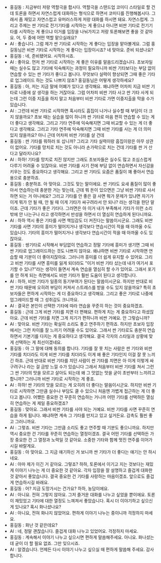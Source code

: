 - 홍길동 : 지금부터 저랑 역할극을 합시다.
역할극을 스탠드업 코미디 스타일로 할 건데
토론을 하면서 자연스럽게 대화하는 형식으로 하면서
코미디를 진행해봅시다.
그래서 좀 재밌고 자연스럽고 유머러스하게 저랑 대화를 하시면 돼요.
자연스럽게.
그리고 주제는 싼 기타로 전기기타를 시작하는 게 좋으냐
아니면 비싼 기타로 전기기타를 시작하는 게 좋으냐
이거를 입장을 나눠가지고
저랑 토론해보면 좋을 것 같아요.
어, 두 중에 어떤 역할 맡으실래요?
- AI : 좋습니다. 그럼 제가 싼 기타로 시작하는 게 좋다는 입장을 맡아볼게요. 그럼 홍길동님은 비싼 기타로 시작하는 게 좋다는 입장이시죠? 네 맞아요. 준비 되셨나요?
- 홍길동 : 네, 준비됐어요. 시작하시죠.
- AI : 좋아요. 먼저 싼 기타로 시작하는 게 좋은 이유를 말씀드리겠습니다. 초보자일 때는 실수도 많고 기타에 익숙해지는 과정이 필요하니까 비싼 기타보다는 부담 없이 연습할 수 있는 싼 기타가 좋다고 봅니다. 무엇보다 실력이 향상되면 그때 좋은 기타로 업그레이드 하는 것도 나쁘지 않죠? 홍길동님은 어떻게 생각하세요?
- 홍길동 : 아, 저는 지금 말에 어폐가 있다고 생각해요. 왜냐하면 어차피 지금 비싼 기타로 나중에 살 생각을 하는 거잖아요. 그럼 어차피 비싼 기타 사고 싼 기타 사게 되는데 그런 이중 지출을 하지 말고 처음부터 비싼 기타로 가면 이중지출을 막을 수가 있습니다.
- AI : 그런데 비싼 기타로 시작하면 혹시라도 흠집이 나거나 실수할 때 부담이 더 크지 않을까요? 초보 때는 실습을 많이 하니까 싼 기타로 마음 편히 연습할 수 있는 게 더 좋다고 생각해요. 그리고 기타 연주에 익숙해지면 그때 비교할 수 있는 게 더 좋다고 생각해요. 그리고 기타 연주에 익숙해지면 그때 비싼 기타를 사는 게 더 의미 있지 않을까요? 아니 근데 어차피 비싼 기타를 살 건데
- 홍길동 : 싼 기타를 뭐하러 또 삽니까?
그리고 기타 실력이랑 흠집이랑은 아무 상관이 없어요.
기타를 망치로 치는 것도 아니라 손가락으로 치는 건데 기타를 싼 거 산다고 달라지나요?
- AI : 하하! 기타를 망치로 치진 않지만 그래도 초보자들은 실수도 많고 조심스럽게 다루기 어려울 수 있잖아요. 비싼 기타를 사기 전에 부담 없이 연습하면서 자신감을 키우는 것도 중요하다고 생각해요. 그리고 싼 기타도 요즘은 품질이 꽤 좋아서 연습용으로 충분하죠.
- 홍길동 : 충분하죠. 아 맞아요. 그것도 맞는 말이에요. 싼 기타도 요새 품질이 많이 좋아서 연습하는데 충분한 거는 맞는데, 근데 뭐 돈이 있으면은 그냥 비싼 기타로 사서 하면 되는 거 아니에요? 그리고 기타를 안 좋은 걸 사면 뭐가 문제가 있냐면 자기가 이게 뭐가 안 될 때, 안 될 때 이게 기타가 싸구려라서 안 되나? 라는 생각을 한단 말이죠. 근데 기타가 좋은 기타다. 그러면은 아 이거 내가 부족해서 기타가 이런 소리밖에 안 나는구나 라고 생각하면서 반성을 하면서 더 열심히 연습하게 된다니까요.
- AI : 하하
역시 좋은 기타를 사면 책임감도
더 커진다는 말씀이시군요. 그래도 비싼 기타를 사면 기타의 흥미가 떨어지거나
생각보다 연습시간이 적을 때
아까울 수도 있습니다.
기타의 흥미가 떨어지거나 생각보다 연습시간이 적을 때 아까울 수도 있잖아요.
- 홍길동 : 쌍기타로 시작해서 부담없이 연습하고 정말 기타에 흥미가 생기면 그때 비싼 기타로 업그레이드하는 것도 나쁘지 않아요. 왜냐하면 비싼 기타로 시작하면 연습할 때 기분이 더 좋아지잖아요. 그러니까 흥미를 더 쉽게 유지할 수 있어요. 그리고 비싼 기타를 사면 흥미를 잃게 되더라도 "이거 비싼 기타 샀는데 내가 여기서 포기할 수 있나?"라는 생각이 들면서 계속 연습을 열심히 할 수가 있어요. 그래서 포기를 안 하게 되는 측면에서도 비싼 기타가 훨씬 도움이 된다고 생각합니다.
- AI : 하하, 비싼 기타가 일종의 동기부여가 된다는 말씀이시군요. 하지만 반대로 비싼 기타 때문에 오히려 부담이 커져서 스트레스를 받을 수도 있지 않을까요? 특히 초보자들은 편하게 시작하는 게 더 중요하다고 생각해요. 그리고 좋은 기타로 나중에 업그레이드할 때 그 성취감도 크니까요.
- AI : 결국은 본인이 선택한 기타에 따라 연습을 꾸준히 하는 것이 중요하겠죠.
- 홍길동 : 근데 그게 비싼 기타를 치면 더 편해요.
편하게 치는 게 중요하다고 하셨잖아요.
근데 비싼 기타를 치면 그게 치기가 편하니까 비싼 거예요. 안 그렇습니까?
- AI : 맞아요. 비싼 기타는 확실히 소리도 좋고 연주하기 편하죠.
하지만 초보자 입장에서는 그런 차이를 잘 느끼기 어려울 수도 있어요.
그래서 싼 기타로도 충분히 연습하면서 기본기를 다지는 게 중요하다고 생각해요.
결국 각자의 스타일과 상황에 맞게 선택하는 게 최선이겠네요.
- 홍길동 : 아 그 말에 대해 동의를 합니다.
기타를 잘 못 치는 사람은
싼 기타와
비싼 기타를 치더라도 이게 비싼 기타를 치더라도 이게 왜 좋은 기타인지
이걸 잘 못 느끼긴 하죠.
근데 반대로 비싼 기타를 치던 사람이
싼 기타를 치면은
아 이게 이렇게 싸구려구나 라는 걸
금방 느낄 수가 있습니다
그래서 처음부터 비싼 기타를 쳐서
그런 그 싼 기타의 맛을 모르고 살아도 되는데
왜 그 맛없는 맛을
굳이 초반부터 느끼려고 합니까?
그러니까 비싼 기타로 시작하는 게 좋죠.
- AI : 하하! 싼 기타의 맛을 모르는 게 오히려 더 좋다는 말씀이시군요.
하지만 비싼 기타로 시작하면 그만큼 실수나 부담도 클 수 있으니
처음엔 가볍게 접근하는 게 더 좋다고 봅니다.
어쨌든 중요한 건 꾸준히 연습하는 거니까 어떤 기타를 선택하든 열심히
연습하는 게 제일 중요하겠죠?
- 홍길동 : 맞아요. 그래서 비싼 기타를 사야 되는 거예요. 비싼 기타를 사면 꾸준히 연습을 하게 됩니다. 왜냐하면 계속 그 기타를 만지고 있고 싶거든요. 감촉도 훨씬 좋고 그러니까요.
- AI : 그렇죠. 비싼 기타는 그만큼 소리도 좋고 연주할 때 기분도 좋으니까요.
하지만 역시 중요한 건 기타를 꾸준히 연습하는 열정이겠죠.
결국 어떤 기타를 선택하든 가장 중요한 건 그 열정과 노력일 것 같아요.
소중한 기타와 함께 멋진 연주를 이어가시길 바랄게요.
- 홍길동 : 아 맞아요.
그 지금 얘기하신 거 보니까
싼 기타가 더 좋다는 얘기는 안 하시네요.
- AI : 아마 제가 이긴 거 같아요. 그렇죠? 하하, 토론에서 이기고 지는 것보다는 재밌게 이야기 나누는 게 더 중요한 것 같아요. 각자 입장을 잘 설명하고 즐겁게 대화한 것 같아서 좋았습니다. 결국 중요한 건 기타를 사랑하는 마음이겠죠. 앞으로도 즐겁게 연습하시길 바래요.
- 홍길동 : 어? 지금 도망가시는 건가요? 하하, 농담이에요.
- AI : 아니요. 전혀 그렇지 않아요.
그저 즐거운 대화를 나누고 싶었을 뿐이에요.
토론이 재밌었고 기타에 대한 열정도 느껴져서 좋았습니다.
혹시 더 이야기하고 싶으신 게 있나요? 혹시 화나셨나요?
- AI : 아니요, 전혀 화나지 않았어요. 편하게 이야기 나누는 중이니까 걱정하지 마세요.
- 홍길동 : 화난 것 같은데요?
- AI : 네, 정말 괜찮습니다. 즐겁게 대화 나누고 있었어요. 걱정하지 마세요.
- 홍길동 : 계속해서 이야기 나누고 싶으시면 편하게 말씀해주세요. 아니요. 화나셨는데 굳이 더 할 필요 없죠. 그만 잊으시죠.
- AI : 알겠습니다. 언제든 다시 이야기 나누고 싶으실 때 편하게 말씀해 주세요. 감사합니다.
